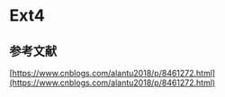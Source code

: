 # Ext4

## 参考文献

[https://www.cnblogs.com/alantu2018/p/8461272.html](https://www.cnblogs.com/alantu2018/p/8461272.html)
